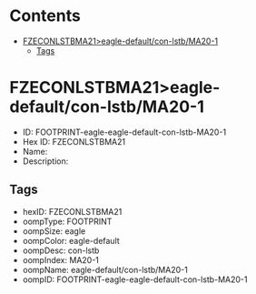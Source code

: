 



Contents
========

* [FZECONLSTBMA21>eagle-default/con-lstb/MA20-1](#fzeconlstbma21eagle-defaultcon-lstbma20-1)
	* [Tags](#tags)

# FZECONLSTBMA21>eagle-default/con-lstb/MA20-1

- ID: FOOTPRINT-eagle-eagle-default-con-lstb-MA20-1
- Hex ID: FZECONLSTBMA21
- Name: 
- Description: 

## Tags

- hexID: FZECONLSTBMA21
- oompType: FOOTPRINT
- oompSize: eagle
- oompColor: eagle-default
- oompDesc: con-lstb
- oompIndex: MA20-1
- oompName: eagle-default/con-lstb/MA20-1
- oompID: FOOTPRINT-eagle-eagle-default-con-lstb-MA20-1
